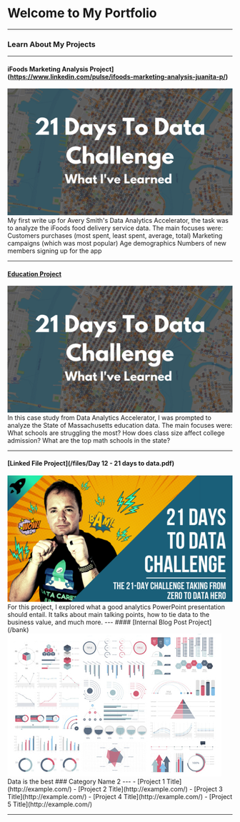# Welcome to My Portfolio

---

### Learn About My Projects

---
#### iFoods Marketing Analysis Project](https://www.linkedin.com/pulse/ifoods-marketing-analysis-juanita-p/)
[<img src="images/21 Days To Data Challenge What I've Learned Cover.png?raw=true"/>](https://www.linkedin.com/pulse/ifoods-marketing-analysis-juanita-p/)
My first write up for Avery Smith's Data Analytics Accelerator, the task was to analyze the iFoods food delivery service data. The main focuses were:
 Customers purchases (most spent, least spent, average, total) 
 Marketing campaigns (which was most popular)
 Age demographics
 Numbers of new members signing up for the app
 
---
#### [Education Project](https://www.linkedin.com/pulse/massachusetts-education-analysis-samantha-paul/)
[<img src="images/21 Days To Data Challenge What I've Learned Cover.png?raw=true"/>](https://www.linkedin.com/pulse/what-i-learned-21-days-data-avery-smith)
In this case study from Data Analytics Accelerator, I was prompted to analyze the State of Massachusetts education data. The main focuses were:
What schools are struggling the most?
How does class size affect college admission?
What are the top math schools in the state? 

---
#### [Linked File Project](/files/Day 12 - 21 days to data.pdf)
<img src="images/21 Days To Data Challenge.png?raw=true"/>
For this project, I explored what a good analytics PowerPoint presentation should entail. It talks about main talking points, how to tie data to the business value, and much more. 
---
#### [Internal Blog Post Project](/bank)
<img src="images/dummy_thumbnail.jpg?raw=true"/>
Data is the best
### Category Name 2
---
- [Project 1 Title](http://example.com/)
- [Project 2 Title](http://example.com/)
- [Project 3 Title](http://example.com/)
- [Project 4 Title](http://example.com/)
- [Project 5 Title](http://example.com/)

---




